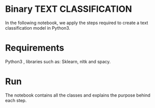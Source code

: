 # Binary  TEXT CLASSIFICATION
In the following notebook, we apply the steps required to create a text classification model in Python3.

# Requirements
Python3 , libraries such as: Sklearn, nltk and spacy.

# Run
The notebook contains all the classes and explains the purpose behind each step. 
